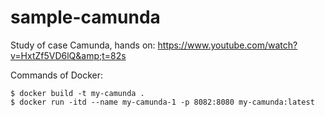 # sample-camunda
Study of case Camunda, hands on: https://www.youtube.com/watch?v=HxtZf5VD6lQ&amp;t=82s

Commands of Docker:
```
$ docker build -t my-camunda .
$ docker run -itd --name my-camunda-1 -p 8082:8080 my-camunda:latest
```
